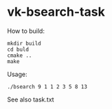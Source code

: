 # vk-bsearch-task

How to build:

```
mkdir build
cd buld
cmake ..
make
```

Usage:

```
./bsearch 9 1 1 2 3 5 8 13
```

See also task.txt
